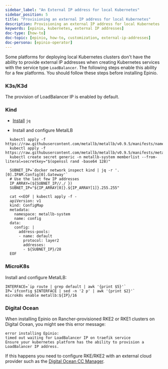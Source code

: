 ```yaml
---
sidebar_label: "An External IP address for local Kubernetes"
sidebar_position: 5
title: "Provisioning an external IP address for local Kubernetes"
description: Provisioning an external IP address for local Kubernetes
keywords: [epinio, kubernetes, external IP addresses]
doc-type: [how-to]
doc-topic: [epinio, how-to, customization, external-ip-addresses]
doc-persona: [epinio-operator]
---
```


<head>
  <link rel="canonical" href="https://docs.epinio.io/howtos/customization/provision_external_ip_for_local_kubernetes"/>
</head>

Some platforms for deploying local Kubernetes clusters don't have the ability to provide external IP addresses when creating Kubernetes services with the service type `LoadBalancer`.
The following steps enable this ability for a few platforms.
You should follow these steps before installing Epinio.

### K3s/K3d

The provision of LoadBalancer IP is enabled by default.

### Kind

- [Install](https://stedolan.github.io/jq/download/) `jq`

- Install and configure MetalLB

```console
  kubectl apply -f https://raw.githubusercontent.com/metallb/metallb/v0.9.5/manifests/namespace.yaml
  kubectl apply -f https://raw.githubusercontent.com/metallb/metallb/v0.9.5/manifests/metallb.yaml
  kubectl create secret generic -n metallb-system memberlist --from-literal=secretkey="$(openssl rand -base64 128)"

  SUBNET_IP=`docker network inspect kind | jq -r '.[0].IPAM.Config[0].Gateway'`
  # Use the last few IP addresses
  IP_ARRAY=(${SUBNET_IP//./ })
  SUBNET_IP="${IP_ARRAY[0]}.${IP_ARRAY[1]}.255.255"

  cat <<EOF | kubectl apply -f -
  apiVersion: v1
  kind: ConfigMap
  metadata:
    namespace: metallb-system
    name: config
  data:
    config: |
      address-pools:
      - name: default
        protocol: layer2
        addresses:
        - ${SUBNET_IP}/28
  EOF
```

### MicroK8s

Install and configure MetalLB:

```console
INTERFACE=`ip route | grep default | awk '{print $5}'`
IP=`ifconfig $INTERFACE | sed -n '2 p' | awk '{print $2}'`
microk8s enable metallb:${IP}/16
```

### Digital Ocean

When installing Epinio on Rancher-provisioned RKE2 or RKE1 clusters on Digital Ocean, you might see this error message:

```console
error installing Epinio:
timed out waiting for LoadBalancer IP on traefik service
Ensure your kubernetes platform has the ability to provision a LoadBalancer IP address.
```

If this happens you need to configure RKE/RKE2 with an external cloud provider such as the [Digital Ocean CC Manager](https://github.com/digitalocean/digitalocean-cloud-controller-manager).
